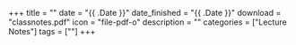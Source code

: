 +++
title = ""
date = "{{ .Date }}"
date_finished = "{{ .Date }}"
download = "classnotes.pdf"
icon = "file-pdf-o"
description = ""
categories = ["Lecture Notes"]
tags = [""]
+++
